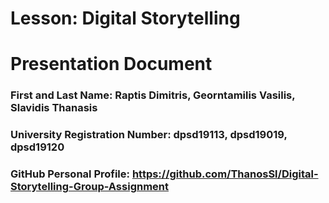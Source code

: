 # Lesson: Digital Storytelling
# Presentation Document

### First and Last Name: Raptis Dimitris, Georntamilis Vasilis, Slavidis Thanasis
### University Registration Number: dpsd19113, dpsd19019, dpsd19120
### GitHub Personal Profile: https://github.com/ThanosSl/Digital-Storytelling-Group-Assignment
